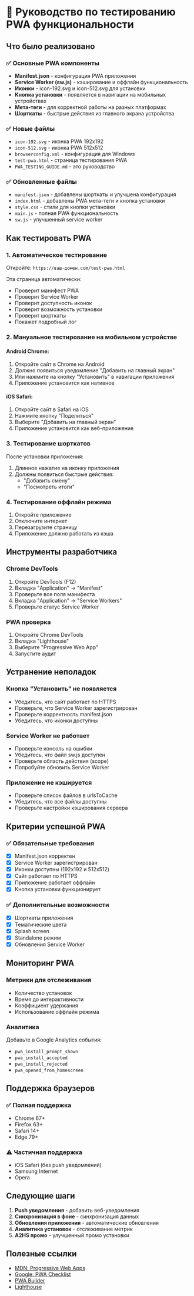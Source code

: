 # 🚀 Руководство по тестированию PWA функциональности

## Что было реализовано

### ✅ Основные PWA компоненты
- **Manifest.json** - конфигурация PWA приложения
- **Service Worker (sw.js)** - кэширование и оффлайн функциональность
- **Иконки** - icon-192.svg и icon-512.svg для установки
- **Кнопка установки** - появляется в навигации на мобильных устройствах
- **Мета-теги** - для корректной работы на разных платформах
- **Шорткаты** - быстрые действия из главного экрана устройства

### ✅ Новые файлы
- `icon-192.svg` - иконка PWA 192x192
- `icon-512.svg` - иконка PWA 512x512  
- `browserconfig.xml` - конфигурация для Windows
- `test-pwa.html` - страница тестирования PWA
- `PWA_TESTING_GUIDE.md` - это руководство

### ✅ Обновленные файлы
- `manifest.json` - добавлены шорткаты и улучшена конфигурация
- `index.html` - добавлены PWA мета-теги и кнопка установки
- `style.css` - стили для кнопки установки
- `main.js` - полная PWA функциональность
- `sw.js` - улучшенный service worker

## Как тестировать PWA

### 1. Автоматическое тестирование
Откройте: `https://ваш-домен.com/test-pwa.html`

Эта страница автоматически:
- Проверит манифест PWA
- Проверит Service Worker
- Проверит доступность иконок
- Проверит возможность установки
- Проверит шорткаты
- Покажет подробный лог

### 2. Мануальное тестирование на мобильном устройстве

#### Android Chrome:
1. Откройте сайт в Chrome на Android
2. Должно появиться уведомление "Добавить на главный экран"
3. Или нажмите на кнопку "Установить" в навигации приложения
4. Приложение установится как нативное

#### iOS Safari:
1. Откройте сайт в Safari на iOS
2. Нажмите кнопку "Поделиться" 
3. Выберите "Добавить на главный экран"
4. Приложение установится как веб-приложение

### 3. Тестирование шорткатов
После установки приложения:
1. Длинное нажатие на иконку приложения
2. Должны появиться быстрые действия:
   - "Добавить смену"
   - "Посмотреть итоги"

### 4. Тестирование оффлайн режима
1. Откройте приложение
2. Отключите интернет
3. Перезагрузите страницу
4. Приложение должно работать из кэша

## Инструменты разработчика

### Chrome DevTools
1. Откройте DevTools (F12)
2. Вкладка "Application" → "Manifest"
3. Проверьте все поля манифеста
4. Вкладка "Application" → "Service Workers"
5. Проверьте статус Service Worker

### PWA проверка
1. Откройте Chrome DevTools
2. Вкладка "Lighthouse"
3. Выберите "Progressive Web App"
4. Запустите аудит

## Устранение неполадок

### Кнопка "Установить" не появляется
- Убедитесь, что сайт работает по HTTPS
- Проверьте, что Service Worker зарегистрирован
- Проверьте корректность manifest.json
- Убедитесь, что иконки доступны

### Service Worker не работает
- Проверьте консоль на ошибки
- Убедитесь, что файл sw.js доступен
- Проверьте область действия (scope)
- Попробуйте обновить Service Worker

### Приложение не кэшируется
- Проверьте список файлов в urlsToCache
- Убедитесь, что все файлы доступны
- Проверьте настройки кэширования сервера

## Критерии успешной PWA

### ✅ Обязательные требования
- [x] Manifest.json корректен
- [x] Service Worker зарегистрирован
- [x] Иконки доступны (192x192 и 512x512)
- [x] Сайт работает по HTTPS
- [x] Приложение работает оффлайн
- [x] Кнопка установки функционирует

### ✅ Дополнительные возможности
- [x] Шорткаты приложения
- [x] Тематические цвета
- [x] Splash screen
- [x] Standalone режим
- [x] Обновления Service Worker

## Мониторинг PWA

### Метрики для отслеживания
- Количество установок
- Время до интерактивности
- Коэффициент удержания
- Использование оффлайн режима

### Аналитика
Добавьте в Google Analytics события:
- `pwa_install_prompt_shown`
- `pwa_install_accepted`
- `pwa_install_rejected`
- `pwa_opened_from_homescreen`

## Поддержка браузеров

### ✅ Полная поддержка
- Chrome 67+
- Firefox 63+
- Safari 14+
- Edge 79+

### ⚠️ Частичная поддержка
- iOS Safari (без push уведомлений)
- Samsung Internet
- Opera

## Следующие шаги

1. **Push уведомления** - добавить веб-уведомления
2. **Синхронизация в фоне** - синхронизация данных
3. **Обновления приложения** - автоматические обновления
4. **Аналитика установок** - отслеживание метрик
5. **A2HS промо** - улучшенный промо установки

## Полезные ссылки

- [MDN: Progressive Web Apps](https://developer.mozilla.org/en-US/docs/Web/Progressive_web_apps)
- [Google: PWA Checklist](https://web.dev/pwa-checklist/)
- [PWA Builder](https://www.pwabuilder.com/)
- [Lighthouse](https://developers.google.com/web/tools/lighthouse) 
